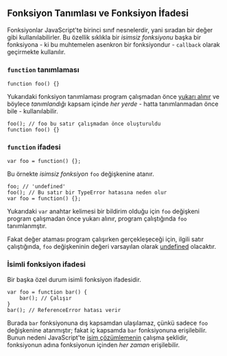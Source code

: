 ## Fonksiyon Tanımlası ve Fonksiyon İfadesi

Fonksiyonlar JavaScript'te birinci sınıf nesnelerdir, yani sıradan bir değer
gibi kullanılabilirler. Bu özellik sıklıkla bir *isimsiz fonksiyonu* başka bir
fonksiyona - ki bu muhtemelen asenkron bir fonksiyondur - `callback` olarak
geçirmekte kullanılır.

### `function` tanımlaması

    function foo() {}

Yukarıdaki fonksiyon tanımlaması program çalışmadan önce 
[yukarı alınır](#function.scopes) ve böylece *tanımlandığı* kapsam içinde 
*her yerde* - hatta tanımlanmadan önce bile - kullanılabilir.

    foo(); // foo bu satır çalışmadan önce oluşturuldu
    function foo() {}

### `function` ifadesi

    var foo = function() {};

Bu örnekte *isimsiz fonksiyon* `foo` değişkenine atanır.

    foo; // 'undefined'
    foo(); // Bu satır bir TypeError hatasına neden olur
    var foo = function() {};

Yukarıdaki `var` anahtar kelimesi bir bildirim olduğu için `foo` değişkeni
program çalışmadan önce yukarı alınır, program çalıştığında `foo` tanımlanmştır.

Fakat değer ataması program çalışırken gerçekleşeceği için, ilgili satır
çalıştığında, `foo` değişkeninin değeri varsayılan olarak
[undefined](#core.undefined) olacaktır.

### İsimli fonksiyon ifadesi

Bir başka özel durum isimli fonksiyon ifadesidir.

    var foo = function bar() {
        bar(); // Çalışır
    }
    bar(); // ReferenceError hatası verir

Burada `bar` fonksiyonuna dış kapsamdan ulaşılamaz, çünkü sadece `foo`
değişkenine atanmıştır; fakat iç kapsamda `bar` fonksiyonuna erişilebilir.
Bunun nedeni JavaScript'te [isim çözümlemenin](#function.scopes) çalışma
şeklidir, fonksiyonun adına fonksiyonun içinden *her zaman* erişilebilir.

